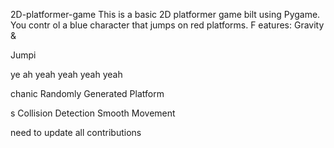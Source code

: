 


     



 2D-platformer-game
This is a basic 2D platformer game 
bilt using Pygame. You contr
ol a blue 
character that jumps on red platforms.
F
eatures: Gravity &amp;



Jumpi




ye ah yeah yeah yeah yeah



chanic Randomly Generated Platform

s Collision Detection  Smooth Movement


need  to update all contributions 



 